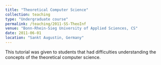 ```yaml
---
title: "Theoretical Computer Science"
collection: teaching
type: "Undergraduate course"
permalink: /teaching/2011-SS-TheoInf
venue: "Bonn-Rhein-Sieg University of Applied Sciences, CS"
date: 2011-06-01
location: "Sankt Augustin, Germany"
---
```


This tutorial was given to students that had difficulties understanding the concepts of the theoretical computer science.